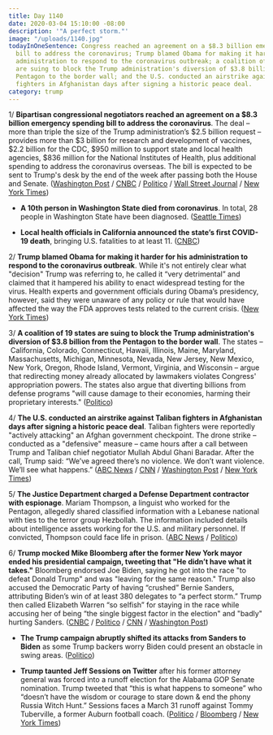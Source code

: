 ```yaml
---
title: Day 1140
date: 2020-03-04 15:10:00 -08:00
description: '"A perfect storm."'
image: "/uploads/1140.jpg"
todayInOneSentence: Congress reached an agreement on a $8.3 billion emergency spending
  bill to address the coronavirus; Trump blamed Obama for making it harder for his
  administration to respond to the coronavirus outbreak; a coalition of 19 states
  are suing to block the Trump administration's diversion of $3.8 billion from the
  Pentagon to the border wall; and the U.S. conducted an airstrike against Taliban
  fighters in Afghanistan days after signing a historic peace deal.
category: trump
---
```


1/ **Bipartisan congressional negotiators reached an agreement on a $8.3 billion emergency spending bill to address the coronavirus**. The deal – more than triple the size of the Trump administration’s $2.5 billion request – provides more than $3 billion for research and development of vaccines, $2.2 billion for the CDC, $950 million to support state and local health agencies, $836 million for the National Institutes of Health, plus additional spending to address the coronavirus overseas. The bill is expected to be sent to Trump's desk by the end of the week after passing both the House and Senate. ([Washington Post](https://www.washingtonpost.com/us-policy/2020/03/04/congress-coronavirus-emergency-spending/) / [CNBC](https://www.cnbc.com/2020/03/04/lawmakers-strike-deal-on-more-than-7-billion-in-emergency-coronavirus-funding.html) / [Politico](https://www.politico.com/news/2020/03/04/house-coronavirus-funding-121065) / [Wall Street Journal](https://www.wsj.com/articles/congress-reaches-8-billion-deal-to-combat-coronavirus-11583343193) / [New York Times](https://www.nytimes.com/2020/03/04/us/politics/coronavirus-emergency-aid-congress.html))

* **A 10th person in Washington State died from coronavirus**. In total, 28 people in Washington State have been diagnosed. ([Seattle Times](https://www.seattletimes.com/seattle-news/health/coronavirus-daily-update-march-4-what-we-know-so-far-about-covid-19-in-the-seattle-area-washington-state-and-the-nation/))

* **Local health officials in California announced the state’s first COVID-19 death**, bringing U.S. fatalities to at least 11. ([CNBC](https://www.cnbc.com/2020/03/04/california-confirms-first-coronavirus-death-bringing-us-fatalities-to-at-least-11.html))

2/ **Trump blamed Obama for making it harder for his administration to respond to the coronavirus outbreak**.  While it's not entirely clear what "decision" Trump was referring to, he called it “very detrimental” and claimed that it hampered his ability to enact widespread testing for the virus. Health experts and government officials during Obama’s presidency, however, said they were unaware of any policy or rule that would have affected the way the FDA approves tests related to the current crisis. ([New York Times](https://www.nytimes.com/2020/03/04/us/politics/coronavirus-trump-obama.html))

3/ **A coalition of 19 states are suing to block the Trump administration's diversion of $3.8 billion from the Pentagon to the border wall**. The states – California, Colorado, Connecticut, Hawaii, Illinois, Maine, Maryland, Massachusetts, Michigan, Minnesota, Nevada, New Jersey, New Mexico, New York, Oregon, Rhode Island, Vermont, Virginia, and Wisconsin – argue that redirecting money already allocated by lawmakers violates Congress' appropriation powers. The states also argue that diverting billions from defense programs "will cause damage to their economies, harming their proprietary interests." ([Politico](https://www.politico.com/news/2020/03/03/states-sue-trump-administration-border-wall-119806))

4/ **The U.S. conducted an airstrike against Taliban fighters in Afghanistan days after signing a historic peace deal**. Taliban fighters were reportedly "actively attacking" an Afghan government checkpoint. The drone strike – conducted as a "defensive" measure – came hours after a call between Trump and Taliban chief negotiator Mullah Abdul Ghani Baradar. After the call, Trump said: “We’ve agreed there’s no violence. We don’t want violence. We’ll see what happens.” ([ABC News](https://abcnews.go.com/ABCNews/us-forces-conduct-airstrike-taliban-soldiers-days-agreement/story?id=69383035) / [CNN](https://www.cnn.com/2020/03/04/politics/taliban-airstrikes-afghanistan-us/index.html) / [Washington Post](https://www.washingtonpost.com/world/asia_pacific/us-targets-taliban-with-airstrike-days-after-peace-deal/2020/03/04/6cfa775e-5e0a-11ea-ac50-18701e14e06d_story.html) / [New York Times](https://www.nytimes.com/2020/03/04/world/asia/afghanistan-taliban-violence.html))

5/ **The Justice Department charged a Defense Department contractor with espionage**. Mariam Thompson, a linguist who worked for the Pentagon, allegedly shared classified information with a Lebanese national with ties to the terror group Hezbollah. The information included details about intelligence assets working for the U.S. and military personnel. If convicted, Thompson could face life in prison. ([ABC News](https://abcnews.go.com/Politics/pentagon-linguist-faces-espionage-charges-allegedly-sharing-secrets/story?id=69391955) / [Politico](https://www.politico.com/news/2020/03/04/defense-contractor-charged-military-secrets-121251))

6/ **Trump mocked Mike Bloomberg after the former New York mayor ended his presidential campaign, tweeting that "He didn’t have what it takes."** Bloomberg endorsed Joe Biden, saying he got into the race "to defeat Donald Trump" and was "leaving for the same reason." Trump also accused the Democratic Party of having “crushed” Bernie Sanders, attributing Biden’s win of at least 380 delegates to “a perfect storm.” Trump then called Elizabeth Warren “so selfish” for staying in the race while accusing her of being “the single biggest factor in the election" and "badly" hurting Sanders. ([CNBC](https://www.cnbc.com/2020/03/04/trump-mocks-bloomberg-after-exit-from-the-2020-presidential-race.html) / [Politico](https://www.politico.com/news/2020/03/04/trump-weighs-in-on-bidens-super-tuesday-victory-120821) / [CNN](https://www.cnn.com/2020/03/04/politics/michael-bloomberg-dropping-out/) / [Washington Post](https://www.washingtonpost.com/politics/mike-bloomberg-drops-out-of-presidential-race/2020/03/04/62eaa54a-5743-11ea-9000-f3cffee23036_story.html))

* **The Trump campaign abruptly shifted its attacks from Sanders to Biden** as some Trump backers worry Biden could present an obstacle in swing areas. ([Politico](https://www.politico.com/news/2020/03/04/republicans-biden-super-tuesday-120697))

* **Trump taunted Jeff Sessions on Twitter** after his former attorney general was forced into a runoff election for the Alabama GOP Senate nomination. Trump tweeted that “this is what happens to someone” who “doesn’t have the wisdom or courage to stare down & end the phony Russia Witch Hunt.”  Sessions faces a March 31 runoff against Tommy Tuberville, a former Auburn football coach.  ([Politico](https://www.politico.com/news/2020/03/03/jeff-sessions-alabama-senate-runoff-120485) / [Bloomberg](https://www.bloomberg.com/news/articles/2020-03-04/trump-takes-swipe-at-sessions-ahead-of-alabama-senate-runoff) / [New York Times](https://www.nytimes.com/2020/03/03/us/politics/alabama-senate-jeff-sessions.html))
